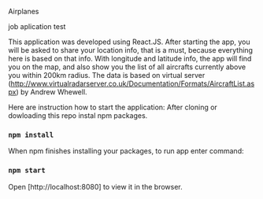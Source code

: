 Airplanes

job aplication test

This application was developed using React.JS.
After starting the app, you will be asked to share your location info, that is a must, because everything here is based on that info.
With longitude and latitude info, the app will find you on the map, and also show you the list of all aircrafts currently above you within 200km radius. The data is based on virtual server (http://www.virtualradarserver.co.uk/Documentation/Formats/AircraftList.aspx)  by Andrew Whewell.


Here are instruction how to start the application:
After cloning or dowloading this repo instal npm packages.
 
### `npm install`

When npm finishes installing your packages, to run app
enter command:

### `npm start`

Open [http://localhost:8080]  to view it in the browser.

